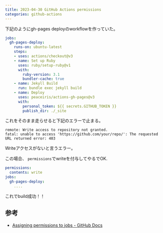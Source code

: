 ```yaml
---
title: 2023-04-30 GitHub Actions permissions
categories: github-actions
---
```


下記のようにgh-pages deployのworkflowを作っていた。

```yml
jobs:
  gh-pages-deploy:
    runs-on: ubuntu-latest
    steps:
    - uses: actions/checkout@v3
    - name: Set up Ruby
      uses: ruby/setup-ruby@v1
      with:
        ruby-version: 3.1
        bundler-cache: true
    - name: Jekyll Build
      run: bundle exec jekyll build
    - name: Deploy
      uses: peaceiris/actions-gh-pages@v3
      with:
        personal_token: ${{ secrets.GITHUB_TOKEN }}
        publish_dir: ./_site
```

これをそのまま走らせると下記のエラーで止まる。

```
remote: Write access to repository not granted.
fatal: unable to access 'https://github.com/your/repo/': The requested URL returned error: 403
```

Writeアクセスがないと言うエラー。

この場合、 `permissions`でwriteを付与してやるでOK.

```yml
permissions:
  contents: write
jobs:
  gh-pages-deploy:
    ....
```

これでbuild成功！！

## 参考

- [Assigning permissions to jobs - GitHub Docs](https://docs.github.com/en/actions/using-jobs/assigning-permissions-to-jobs)
